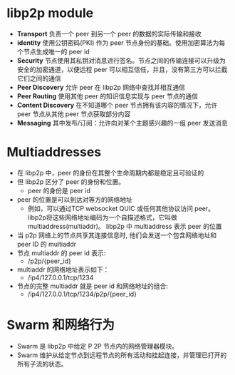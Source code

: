 # libp2p module
* **Transport** 负责一个 peer 到另一个 peer 的数据的实际传输和接收
* **identity** 使用公钥密码(PKI) 作为 peer 节点身份的基础。使用加密算法为每个节点生成唯一的 peer id
* **Security** 节点使用其私钥对消息进行签名。节点之间的传输连接可以升级为安全的加密通道，以便远程 peer 可以相互信任，并且，没有第三方可以拦截它们之间的通信
* **Peer Discovery** 允许 peer 在 libp2p 网络中查找并相互通信
* **Peer Routing** 使用其他 peer 的知识信息实现与 peer 节点的通信
* **Content Discovery** 在不知道哪个 peer 节点拥有该内容的情况下，允许 peer 节点从其他 peer 节点获取部分内容
* **Messaging** 其中发布/订阅：允许向对某个主题感兴趣的一组 peer 发送消息

# Multiaddresses
* 在 libp2p 中，peer 的身份在其整个生命周期内都是稳定且可验证的
* 但 libp2p 区分了 peer 的身份和位置。
  * peer 的身份是 peer id
*  peer 的位置是可以到达对等方的网络地址  
   * 例如，可以通过TCP websocket QUIC 或任何其他协议访问 peer。libp2p将这些网络地址编码为一个自描述格式，它叫做multiaddress(multiaddr)。 libp2p 中 multiaddress 表示 peer 的位置    
* 当 p2p 网络上的节点共享其连接信息时, 他们会发送一个包含网络地址和 peer ID 的 multiaddr
* 节点 multiaddr 的 peer id 表示:
  * /p2p/{peer_id}
* multiaddr 的网络地址表示如下：
  * /ip4/127.0.0.1/tcp/1234
* 节点的完整 multiaddr 就是 peer id 和网络地址的组合:
  *  /ip4/127.0.0.1/tcp/1234/p2p/{peer_id}

# Swarm 和网络行为
* Swarm 是 libp2p 中给定 P 2P 节点内的网络管理器模块。
* Swarm 维护从给定节点到远程节点的所有活动和挂起连接，并管理已打开的所有子流的状态。